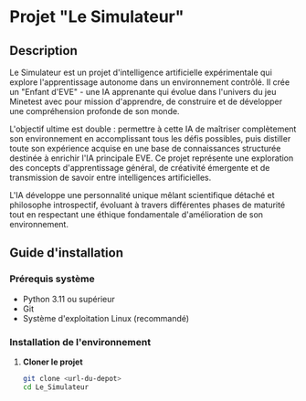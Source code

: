  # Projet "Le Simulateur"

## Description

Le Simulateur est un projet d'intelligence artificielle expérimentale qui explore l'apprentissage autonome dans un environnement contrôlé. Il crée un "Enfant d'EVE" - une IA apprenante qui évolue dans l'univers du jeu Minetest avec pour mission d'apprendre, de construire et de développer une compréhension profonde de son monde.

L'objectif ultime est double : permettre à cette IA de maîtriser complètement son environnement en accomplissant tous les défis possibles, puis distiller toute son expérience acquise en une base de connaissances structurée destinée à enrichir l'IA principale EVE. Ce projet représente une exploration des concepts d'apprentissage général, de créativité émergente et de transmission de savoir entre intelligences artificielles.

L'IA développe une personnalité unique mêlant scientifique détaché et philosophe introspectif, évoluant à travers différentes phases de maturité tout en respectant une éthique fondamentale d'amélioration de son environnement.

## Guide d'installation

### Prérequis système
- Python 3.11 ou supérieur
- Git
- Système d'exploitation Linux (recommandé)

### Installation de l'environnement

1. **Cloner le projet**
   ```bash
   git clone <url-du-depot>
   cd Le_Simulateur
